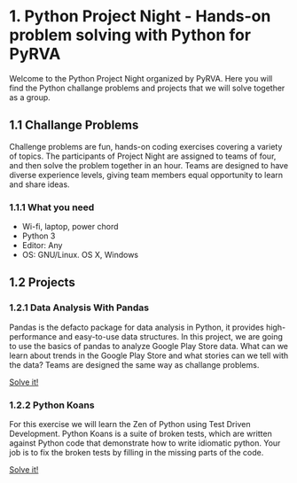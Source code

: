 # 1. Python Project Night - Hands-on problem solving with Python for PyRVA

Welcome to the Python Project Night organized by PyRVA. Here you will find the Python challange problems and projects that we will solve together as a group.

## 1.1 Challange Problems
Challenge problems are fun, hands-on coding exercises covering a variety of topics. The participants of Project Night are assigned to teams of four, and then solve the problem together in an hour. Teams are designed to have diverse experience levels, giving team members equal opportunity to learn and share ideas.

### 1.1.1 What you need
- Wi-fi, laptop, power chord
- Python 3
- Editor: Any
- OS: GNU/Linux. OS X, Windows

## 1.2 Projects
### 1.2.1 Data Analysis With Pandas
Pandas is the defacto package for data analysis in Python, it provides high-performance and easy-to-use data structures. In this project, we are going to use the basics of pandas to analyze Google Play Store data. What can we learn about trends in the Google Play Store and what stories can we tell with the data? Teams are designed the same way as challange problems.

[Solve it!](/projects/Google-Play-Analysis.ipynb)

### 1.2.2 Python Koans
For this exercise we will learn the Zen of Python using Test Driven Development. Python Koans is a suite of broken tests, which are written against Python code that demonstrate how to write idiomatic python. Your job is to fix the broken tests by filling in the missing parts of the code.

[Solve it!](/python_koans/readme.md)
